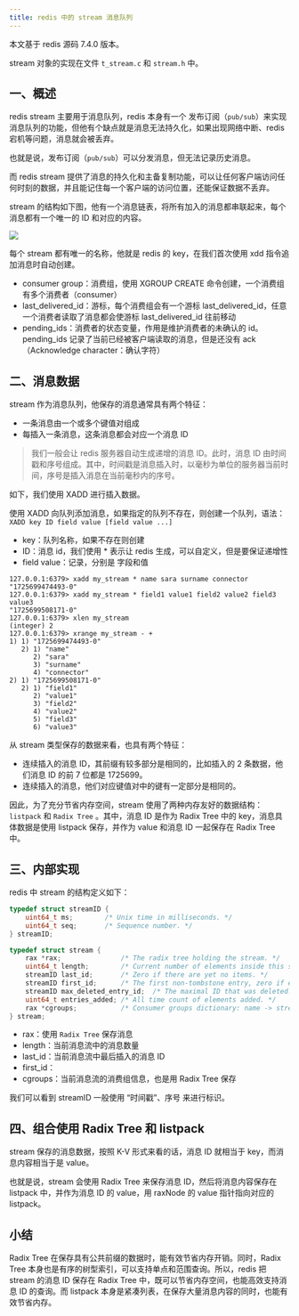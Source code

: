 ```yaml
---
title: redis 中的 stream 消息队列
---
```


本文基于 redis 源码 7.4.0 版本。

stream 对象的实现在文件 `t_stream.c` 和 `stream.h` 中。

## 一、概述

redis stream 主要用于消息队列，redis 本身有一个 发布订阅（`pub/sub`）来实现消息队列的功能，但他有个缺点就是消息无法持久化，如果出现网络中断、redis 宕机等问题，消息就会被丢弃。

也就是说，发布订阅（`pub/sub`）可以分发消息，但无法记录历史消息。

而 redis stream 提供了消息的持久化和主备复制功能，可以让任何客户端访问任何时刻的数据，并且能记住每一个客户端的访问位置，还能保证数据不丢弃。

stream 的结构如下图，他有一个消息链表，将所有加入的消息都串联起来，每个消息都有一个唯一的 ID 和对应的内容。

![](./image/stream-obj.png)

每个 stream 都有唯一的名称，他就是 redis 的 key，在我们首次使用 xdd 指令追加消息时自动创建。

- consumer group：消费组，使用  XGROUP CREATE 命令创建，一个消费组有多个消费者（consumer）
- last_delivered_id：游标，每个消费组会有一个游标 last_delivered_id，任意一个消费者读取了消息都会使游标 last_delivered_id 往前移动
- pending_ids：消费者的状态变量，作用是维护消费者的未确认的 id。pending_ids 记录了当前已经被客户端读取的消息，但是还没有 ack（Acknowledge character：确认字符）

## 二、消息数据

stream 作为消息队列，他保存的消息通常具有两个特征：

- 一条消息由一个或多个键值对组成
- 每插入一条消息，这条消息都会对应一个消息 ID

>我们一般会让 redis 服务器自动生成递增的消息 ID。此时，消息 ID 由时间戳和序号组成。其中，时间戳是消息插入时，以毫秒为单位的服务器当前时间，序号是插入消息在当前毫秒内的序号。

如下，我们使用 XADD 进行插入数据。

使用 XADD 向队列添加消息，如果指定的队列不存在，则创建一个队列，语法： `XADD key ID field value [field value ...]`

- key：队列名称，如果不存在则创建
- ID：消息 id，我们使用 * 表示让 redis 生成，可以自定义，但是要保证递增性
- field value：记录，分别是 字段和值

```
127.0.0.1:6379> xadd my_stream * name sara surname connector
"1725699474493-0"
127.0.0.1:6379> xadd my_stream * field1 value1 field2 value2 field3 value3
"1725699508171-0"
127.0.0.1:6379> xlen my_stream
(integer) 2
127.0.0.1:6379> xrange my_stream - +
1) 1) "1725699474493-0"
   2) 1) "name"
      2) "sara"
      3) "surname"
      4) "connector"
2) 1) "1725699508171-0"
   2) 1) "field1"
      2) "value1"
      3) "field2"
      4) "value2"
      5) "field3"
      6) "value3"
```

从 stream 类型保存的数据来看，也具有两个特征：

- 连续插入的消息 ID，其前缀有较多部分是相同的，比如插入的 2 条数据，他们消息 ID 的前 7 位都是 1725699。
- 连续插入的消息，他们对应键值对中的键有一定部分是相同的。

因此，为了充分节省内存空间，stream 使用了两种内存友好的数据结构：`listpack` 和 `Radix Tree` 。其中，消息 ID 是作为 Radix Tree 中的 key，消息具体数据是使用 listpack 保存，并作为 value 和消息 ID 一起保存在 Radix Tree 中。

## 三、内部实现

redis 中 stream 的结构定义如下：

```c
typedef struct streamID {
    uint64_t ms;        /* Unix time in milliseconds. */
    uint64_t seq;       /* Sequence number. */
} streamID;

typedef struct stream {
    rax *rax;               /* The radix tree holding the stream. */
    uint64_t length;        /* Current number of elements inside this stream. */
    streamID last_id;       /* Zero if there are yet no items. */
    streamID first_id;      /* The first non-tombstone entry, zero if empty. */
    streamID max_deleted_entry_id;  /* The maximal ID that was deleted. */
    uint64_t entries_added; /* All time count of elements added. */
    rax *cgroups;           /* Consumer groups dictionary: name -> streamCG */
} stream;
```

- rax：使用 `Radix Tree` 保存消息
- length：当前消息流中的消息数量
- last_id：当前消息流中最后插入的消息 ID
- first_id：  
- cgroups：当前消息流的消费组信息，也是用 Radix Tree 保存

我们可以看到 streamID 一般使用 “时间戳”、序号 来进行标识。



## 四、组合使用 Radix Tree 和 listpack

stream 保存的消息数据，按照 K-V 形式来看的话，消息 ID 就相当于 key，而消息内容相当于是 value。

也就是说，stream 会使用 Radix Tree 来保存消息 ID，然后将消息内容保存在 listpack 中，并作为消息 ID 的 value，用 raxNode 的 value 指针指向对应的 listpack。





## 小结

Radix Tree 在保存具有公共前缀的数据时，能有效节省内存开销。同时，Radix Tree 本身也是有序的树型索引，可以支持单点和范围查询。所以，redis 把 stream 的消息 ID 保存在 Radix Tree 中，既可以节省内存空间，也能高效支持消息 ID 的查询。而 listpack 本身是紧凑列表，在保存大量消息内容的同时，也能有效节省内存。







